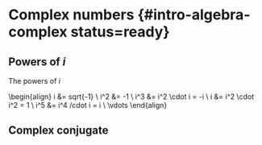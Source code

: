 # Complex numbers {#intro-algebra-complex status=ready}



## Powers of $i$

The powers of $i$

\begin{align}
i &= sqrt{-1} \\
i^2 &= -1 \\
i^3 &= i^2 \cdot i = -i \\
i &= i^2 \cdot i^2 = 1 \\
i^5 &= i^4 /cdot i = i \\
\vdots
\end{align}

## Complex conjugate
